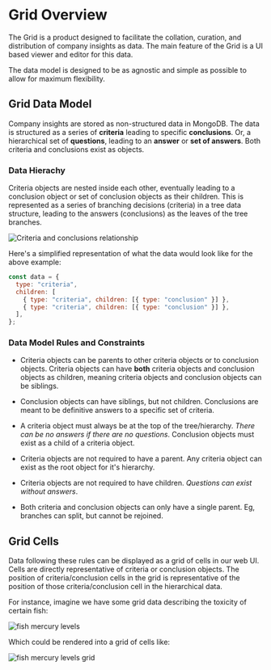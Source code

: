 # Grid Overview

The Grid is a product designed to facilitate the collation, curation, and distribution of company insights as data. The main feature of the Grid is a UI based viewer and editor for this data.

The data model is designed to be as agnostic and simple as possible to allow for maximum flexibility.

## Grid Data Model

Company insights are stored as non-structured data in MongoDB. The data is structured as a series of **criteria** leading to specific **conclusions**. Or, a hierarchical set of **questions**, leading to an **answer** or **set of answers**. Both criteria and conclusions exist as objects.

### Data Hierachy

Criteria objects are nested inside each other, eventually leading to a conclusion object or set of conclusion objects as their children. This is represented as a series of branching decisions (criteria) in a tree data structure, leading to the answers (conclusions) as the leaves of the tree branches.

![Criteria and conclusions relationship](/img/criteria-conclusions-relationship.png)

Here's a simplified representation of what the data would look like for the above example:

```js
const data = {
  type: "criteria",
  children: [
    { type: "criteria", children: [{ type: "conclusion" }] },
    { type: "criteria", children: [{ type: "conclusion" }] },
  ],
};
```

### Data Model Rules and Constraints

- Criteria objects can be parents to other criteria objects or to conclusion objects. Criteria objects can have **both** criteria objects and conclusion objects as children, meaning criteria objects and conclusion objects can be siblings.

- Conclusion objects can have siblings, but not children. Conclusions are meant to be definitive answers to a specific set of criteria.

- A criteria object must always be at the top of the tree/hierarchy. _There can be no answers if there are no questions_. Conclusion objects must exist as a child of a criteria object.

- Criteria objects are not required to have a parent. Any criteria object can exist as the root object for it's hierarchy.

- Criteria objects are not required to have children. _Questions can exist without answers_.

- Both criteria and conclusion objects can only have a single parent. Eg, branches can split, but cannot be rejoined.

## Grid Cells

Data following these rules can be displayed as a grid of cells in our web UI. Cells are directly representative of criteria or conclusion objects. The position of criteria/conclusion cells in the grid is representative of the position of those criteria/conclusion cell in the hierarchical data.

For instance, imagine we have some grid data describing the toxicity of certain fish:

![fish mercury levels](/img/fish-object-example.png)

Which could be rendered into a grid of cells like:

![fish mercury levels grid](/img/fish-cell-example.png)
